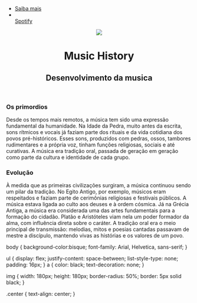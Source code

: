 <!DOCTYPE html>
<html lang="en">
<head>
    <meta charset="UTF-8">
    <meta name="viewport" content="width=device-width, initial-scale=1.0">
    <title>Site front-end</title>
    <link rel="stylesheet" href="index.css">
</head>
<body>
    <nav>
        <ul>
            <li>
                <a href="https://pt.quizur.com/quiz/qual-e-seu-estilo-musical-3Wcj">Saiba mais</a>
                <li>
                </li>
                <a href="https://open.spotify.com/intl-pt">Spotify</a>
            </li>
        </ul>
    </nav>
     <header>
<div class="center">
<img src="./img/734-7342989_logos-de-musica-png-png-download-musica-png.png">

</div>
<h1>Music History</h1>
<h2>Desenvolvimento da musica</h2>
    </header>
    <main>
        <section>
            <h3>
                Os primordios
            </h3>
            <p>
                Desde os tempos mais remotos, a música tem sido uma expressão fundamental da humanidade.
                 Na Idade da Pedra, muito antes da escrita, sons rítmicos e vocais já faziam parte dos
                  rituais e da vida cotidiana dos povos pré-históricos. Esses sons, produzidos com pedras,
                   ossos, tambores rudimentares e a própria voz, tinham funções religiosas, sociais e até
                    curativas. A música era tradição oral, passada de geração em geração como parte da
                     cultura e identidade de cada grupo.
            </p>
        </section>
        <section>
            <h3>
                Evolução
            </h3>
            <p>
                À medida que as primeiras civilizações surgiram, a
                 música continuou sendo um pilar da tradição. No Egito
                  Antigo, por exemplo, músicos eram respeitados e faziam
                   parte de cerimônias religiosas e festivais públicos.
                   A música estava ligada ao culto aos deuses e à ordem 
                   cósmica. Já na Grécia Antiga, a música era considerada
                    uma das artes fundamentais para a formação do cidadão. Platão 
                    e Aristóteles viam nela um poder formador da alma, com influência 
                    direta sobre o caráter. A tradição oral era o meio principal de
                     transmissão: melodias, mitos e poesias cantadas passavam de 
                     mestre a discípulo, mantendo vivas as histórias e os valores de um povo.
        </section>
    </main>
</body>
</html>


body {
    background-color:bisque;
    font-family: Arial, Helvetica, sans-serif;
}


ul {
    display: flex;
    justify-content: space-between;
    list-style-type: none;
    padding: 16px;
}
a {
    color: black;
    text-decoration: none;
}

img {
    width: 180px;
    height: 180px;
    border-radius: 50%;
    border: 5px solid black;
}

.center {
    text-align: center;
}
